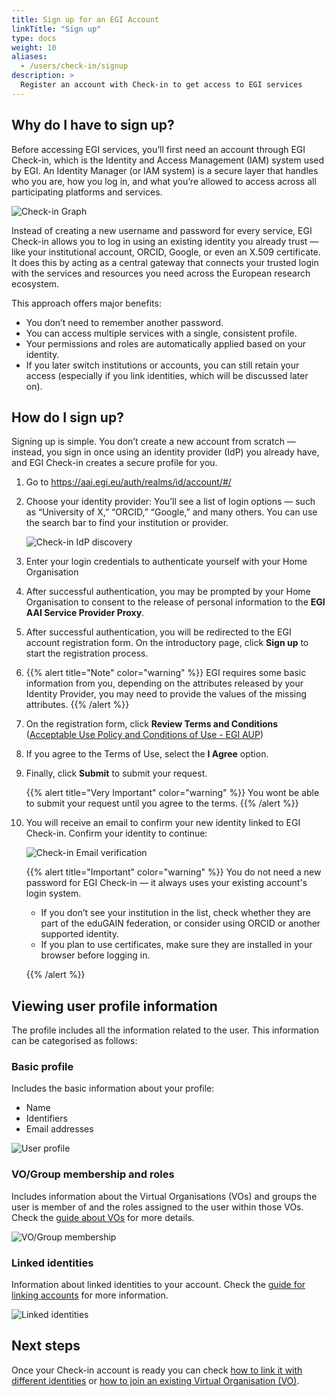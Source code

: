 ```yaml
---
title: Sign up for an EGI Account
linkTitle: "Sign up"
type: docs
weight: 10
aliases:
  - /users/check-in/signup
description: >
  Register an account with Check-in to get access to EGI services
---
```


## Why do I have to sign up?

Before accessing EGI services, you’ll first need an account through EGI
Check-in, which is the Identity and Access Management (IAM) system used by EGI.
An Identity Manager (or IAM system) is a secure layer that handles who you are,
how you log in, and what you’re allowed to access across all participating
platforms and services.

![Check-in Graph](./check-in-graph.png)

Instead of creating a new username and password for every service, EGI Check-in
allows you to log in using an existing identity you already trust — like your
institutional account, ORCID, Google, or even an X.509 certificate. It does this
by acting as a central gateway that connects your trusted login with the
services and resources you need across the European research ecosystem.

This approach offers major benefits:

- You don’t need to remember another password.
- You can access multiple services with a single, consistent profile.
- Your permissions and roles are automatically applied based on your identity.
- If you later switch institutions or accounts, you can still retain your access
  (especially if you link identities, which will be discussed later on).

## How do I sign up?

Signing up is simple. You don’t create a new account from scratch — instead, you
sign in once using an identity provider (IdP) you already have, and EGI Check-in
creates a secure profile for you.

1. Go to https://aai.egi.eu/auth/realms/id/account/#/
2. Choose your identity provider: You’ll see a list of login options — such as
   “University of X,” “ORCID,” “Google,” and many others. You can use the search
   bar to find your institution or provider.

   ![Check-in IdP discovery](./check-in-idp-discovery.png)

3. Enter your login credentials to authenticate yourself with your Home
   Organisation

4. After successful authentication, you may be prompted by your Home
   Organisation to consent to the release of personal information to the **EGI
   AAI Service Provider Proxy**.

5. After successful authentication, you will be redirected to the EGI account
   registration form. On the introductory page, click **Sign up** to start the
   registration process.

6. {{% alert title="Note" color="warning" %}} EGI requires some basic
   information from you, depending on the attributes released by your Identity
   Provider, you may need to provide the values of the missing attributes.
   {{% /alert %}}

7. On the registration form, click **Review Terms and Conditions**
   ([Acceptable Use Policy and Conditions of Use - EGI AUP](https://aai.egi.eu/auth/realms/id/theme-info/terms-of-use))

8. If you agree to the Terms of Use, select the **I Agree** option.

9. Finally, click **Submit** to submit your request.

   {{% alert title="Very Important" color="warning" %}} You wont be able to
   submit your request until you agree to the terms. {{% /alert %}}

10. You will receive an email to confirm your new identity linked to EGI
    Check-in. Confirm your identity to continue:

    ![Check-in Email verification](./check-in-email-verification.png)

    {{% alert title="Important" color="warning" %}}
    You do not need a new password for EGI Check-in — it always uses your existing
    account's login system.

    - If you don’t see your institution in the list, check whether they are part of
      the eduGAIN federation, or consider using ORCID or another supported identity.
    - If you plan to use certificates, make sure they are installed in your browser
      before logging in.

    {{% /alert %}}

## Viewing user profile information

The profile includes all the information related to the user. This information
can be categorised as follows:

### Basic profile

Includes the basic information about your profile:

- Name
- Identifiers
- Email addresses

![User profile](./check-in-profile-basic.png)

### VO/Group membership and roles

Includes information about the Virtual Organisations (VOs) and groups the user
is member of and the roles assigned to the user within those VOs. Check the
[guide about VOs](../vos) for more details.

![VO/Group membership](./check-in-profile-vos.png)

### Linked identities

Information about linked identities to your account. Check the
[guide for linking accounts](../linking) for more information.

![Linked identities](./check-in-profile-linked.png)

## Next steps

Once your Check-in account is ready you can check
[how to link it with different identities](../linking) or
[how to join an existing Virtual Organisation (VO)](../vos/#how-to-join-a-virtual-organisation).
